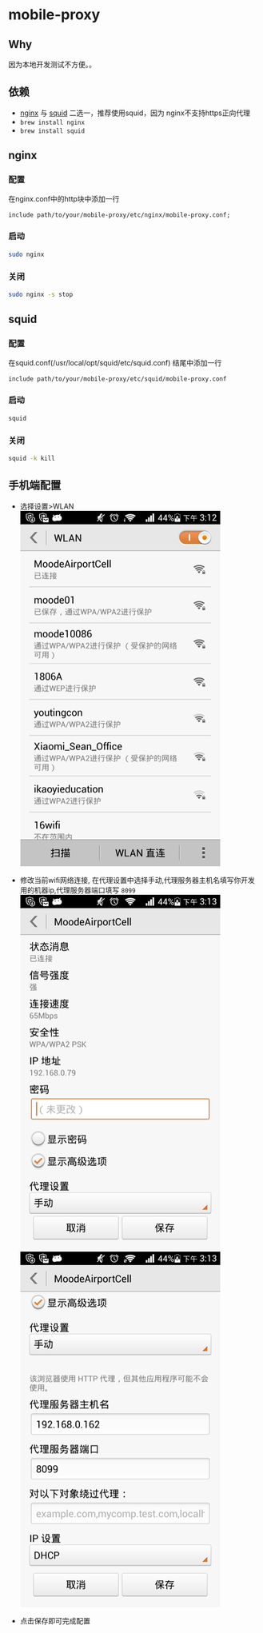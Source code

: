 mobile-proxy
============

## Why
因为本地开发测试不方便。。

## 依赖

* [nginx](http://nginx.org/cn/) 与 [squid](http://www.squid-cache.org/) 二选一，推荐使用squid，因为 nginx不支持https正向代理
* `brew install nginx`
* `brew install squid`

## nginx

### 配置

在nginx.conf中的http块中添加一行
```
include path/to/your/mobile-proxy/etc/nginx/mobile-proxy.conf;
```

### 启动

```bash
sudo nginx
```
### 关闭

```bash
sudo nginx -s stop
```

## squid

### 配置
在squid.conf(/usr/local/opt/squid/etc/squid.conf) 结尾中添加一行
```
include path/to/your/mobile-proxy/etc/squid/mobile-proxy.conf
```

### 启动

```bash
squid
```

### 关闭
```bash
squid -k kill
```

## 手机端配置

* 选择设置>WLAN     
  ![WLAN](screenshots/s_wlan.png.small.png)

* 修改当前wifi网络连接, 在代理设置中选择手动,代理服务器主机名填写你开发用的机器ip,代理服务器端口填写 `8099`     
![WLAN_M1](screenshots/s_wlan_modify1.png.small.png)
![WLAN_M1](screenshots/s_wlan_modify2.png.small.png)

* 点击保存即可完成配置




